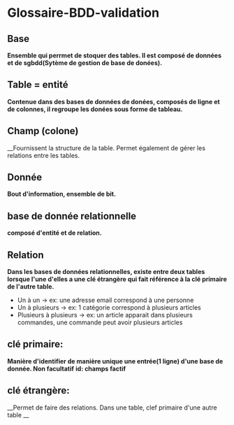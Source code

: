 # Glossaire-BDD-validation

## Base

__Ensemble qui perrmet de stoquer des tables. Il est composé de données et de sgbdd(Sytème de gestion de base de donées).__

## Table = entité

__Contenue dans des bases de données de donées, composés de ligne et de colonnes, il regroupe les donées sous forme de tableau.__

## Champ (colone)

__Fournissent la structure de la table. Permet également de gérer les relations entre les tables.

## Donnée

__Bout d'information, ensemble de bit.__

## base de donnée relationnelle

__composé d'entité et de relation.__

## Relation 

__Dans les bases de données relationnelles, existe entre deux tables lorsque l'une d'elles a une clé étrangère qui fait référence à la clé primaire de l'autre table.__
- Un à un -> ex: une adresse email correspond à une personne 
- Un à plusieurs -> ex: 1 catégorie correspond à plusieurs articles
- Plusieurs à plusieurs -> ex: un article apparait dans plusieurs commandes, une commande peut avoir plusieurs articles

## clé primaire: 

__Manière d'identifier de manière unique une entrée(1 ligne) d'une base de donnée. Non facultatif__
__id: champs factif__ 

## clé étrangère:

__Permet de faire des relations. Dans une table, clef primaire d'une autre table __



